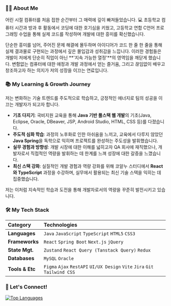 ### 🙋‍♀️ About Me

어린 시절 컴퓨터를 처음 접한 순간부터 그 매력에 깊이 빠져들었습니다. 💻
초등학교 컴퓨터 시간과 방과 후 활동에서 코딩에 대한 호기심을 키웠고, 고등학교 연합 C언어 프로그래밍 수업을 통해 실제 코드를 작성하며 개발에 대한 흥미를 확신했습니다.

단순한 흥미를 넘어, 주어진 문제 해결에 몰두하며 아이디어가 코드 한 줄 한 줄을 통해 실제 결과물로 구현되는 과정에서 깊은 몰입감과 성취감을 느낍니다. 이러한 경험들은 개발이 저에게 단순히 직업이 아닌 **'지속 가능한 열정'**의 영역임을 깨닫게 했습니다. 변함없는 컴퓨터에 대한 애정과 개발 과정에서 얻는 즐거움, 그리고 끊임없이 배우고 창조하고자 하는 의지가 저의 성장을 이끄는 연료입니다.

### 📚 My Learning & Growth Journey

저는 변화하는 기술 트렌드를 주도적으로 학습하고, 긍정적인 에너지로 팀의 성공을 이끄는 개발자가 되고자 합니다.

*   **기초 다지기**: 국비지원 교육을 통해 **Java 기반 풀스택 웹 개발**의 기초(Java, Eclipse, Oracle, DBeaver, JSP, Android Studio, HTML, CSS 등)를 다졌습니다.
*   **주도적 심화 학습**: 과정의 노후화로 인한 아쉬움을 느끼고, 교육에서 다루지 않았던 **Java Spring**을 독학으로 익히며 프로젝트를 완성하는 주도성을 발휘했습니다.
*   **실무 경험과 방향성**: 개발 시장에 대한 이해를 넓히고자 QA 회사에 재직했으나, 개발자로서 직접적인 역량을 발휘하는 데 한계를 느껴 성장에 대한 갈증을 느꼈습니다.
*   **최신 스택 강화**: 실질적인 개발 경험과 역량 강화를 위해 코알누 스터디에서 **React와 TypeScript** 과정을 수강하며, 실무에서 활용되는 최신 기술 스택을 익히는 데 집중했습니다.

저는 이처럼 지속적인 학습과 도전을 통해 개발자로서의 역량을 꾸준히 발전시키고 있습니다.

### 🛠️ My Tech Stack

| Category        | Technologies                                                |
| :-------------- | :---------------------------------------------------------- |
| **Languages**   | `Java` `JavaScript` `TypeScript` `HTML5` `CSS3`             |
| **Frameworks**  | `React` `Spring Boot` `Next.js` `jQuery`                    |
| **State Mgt.**  | `Zustand` `React Query (Tanstack Query)` `Redux`            |
| **Databases**   | `MySQL` `Oracle`                                            |
| **Tools & Etc** | `Figma` `Ajax` `RestAPI` `UI/UX Design` `Vite` `Jira` `Git` `Tailwind CSS` |

### 🌱 Let's Connect!
[![Top Languages](https://github-readme-stats.vercel.app/api/top-langs/?username=roseraph502on&layout=compact&theme=tokyonight)](https://github.com/anuraghazra/github-readme-stats)
